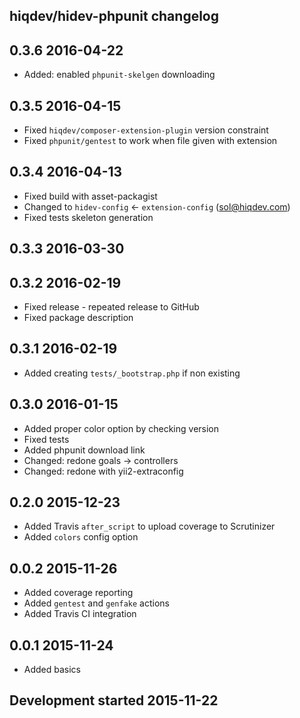 hiqdev/hidev-phpunit changelog
------------------------------

## 0.3.6 2016-04-22

- Added: enabled `phpunit-skelgen` downloading

## 0.3.5 2016-04-15

- Fixed `hiqdev/composer-extension-plugin` version constraint
- Fixed `phpunit/gentest` to work when file given with extension

## 0.3.4 2016-04-13

- Fixed build with asset-packagist
- Changed to `hidev-config` <- `extension-config` (sol@hiqdev.com)
- Fixed tests skeleton generation

## 0.3.3 2016-03-30


## 0.3.2 2016-02-19

- Fixed release - repeated release to GitHub
- Fixed package description

## 0.3.1 2016-02-19

- Added creating `tests/_bootstrap.php` if non existing

## 0.3.0 2016-01-15

- Added proper color option by checking version
- Fixed tests
- Added phpunit download link
- Changed: redone goals -> controllers
- Changed: redone with yii2-extraconfig

## 0.2.0 2015-12-23

- Added Travis `after_script` to upload coverage to Scrutinizer
- Added `colors` config option

## 0.0.2 2015-11-26

- Added coverage reporting
- Added `gentest` and `genfake` actions
- Added Travis CI integration

## 0.0.1 2015-11-24

- Added basics

## Development started 2015-11-22

